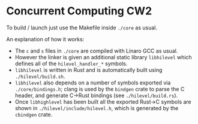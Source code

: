 # Concurrent Computing CW2

To build / launch just use the Makefile inside `./core` as usual.

An explanation of how it works:
- The `c` and `s` files in `./core` are compiled with Linaro GCC as usual.
- However the linker is given an additional static library `libhilevel` which defines all of the `hilevel_handler_*` symbols.
- `libhilevel` is written in Rust and is automatically built using `./hilevel/build.sh`.
- `libhilevel` also depends on a number of symbols exported via `./core/bindings.h`; clang is used by the `bindgen` crate to parse the C header, and generate C->Rust bindings (see `./hilevel/build.rs`).
- Once `libhighlevel` has been built all the exported Rust->C symbols are shown in `./hilevel/include/hilevel.h`, which is generated by the `cbindgen` crate.

